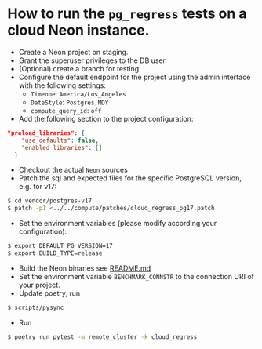 # How to run the `pg_regress` tests on a cloud Neon instance.

* Create a Neon project on staging.
* Grant the superuser privileges to the DB user.
* (Optional) create a branch for testing
* Configure the default endpoint for the project using the admin interface with the following settings:
  * `Timeone`: `America/Los_Angeles`
  * `DateStyle`: `Postgres,MDY`
  * `compute_query_id`: `off`
* Add the following section to the project configuration:
```json
"preload_libraries": {
    "use_defaults": false,
    "enabled_libraries": []
  }
```
* Checkout the actual `Neon` sources
* Patch the sql and expected files for the specific PostgreSQL version, e.g. for v17:
```bash
$ cd vendor/postgres-v17
$ patch -p1 <../../compute/patches/cloud_regress_pg17.patch
```
* Set the environment variables (please modify according your configuration):
```bash
$ export DEFAULT_PG_VERSION=17
$ export BUILD_TYPE=release
```
* Build the Neon binaries see [README.md](../../README.md)
* Set the environment variable `BENCHMARK_CONNSTR` to the connection URI of your project.
* Update poetry, run
```bash
$ scripts/pysync
```
* Run 
```bash
$ poetry run pytest -m remote_cluster -k cloud_regress
```